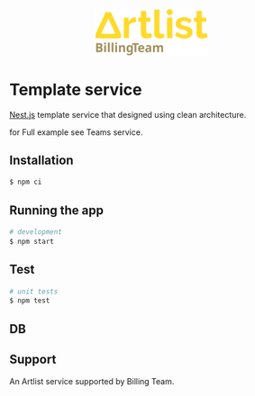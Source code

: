 <br>
<br>
<p align="center">
  <a href="https://github.com/orgs/Artlist-LTD/teams/billing-team/repositories/" target="blank"><img src="Artlist-billing-logo.svg" width="200" alt="Billing Team Logo" /></a>
</p>

# Template service
<a href="https://nestjs.com/" target="_blank">Nest.js</a> template service that designed using clean architecture.

for Full example see Teams service.
## Installation

```bash
$ npm ci
```

## Running the app

```bash
# development
$ npm start
```

## Test

```bash
# unit tests
$ npm test
```
## DB 

## Support

An Artlist service supported by Billing Team.
